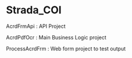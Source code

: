 # Strada_COI

AcrdFrmApi : API Project

AcrdPdfOcr : Main Business Logic project

ProcessAcrdFrm : Web form project to test output

